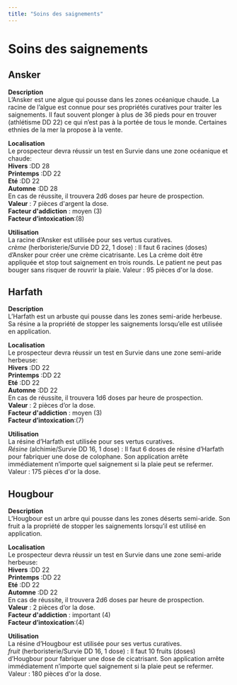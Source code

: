 ```yaml
---
title: "Soins des saignements"
---
```

# Soins des saignements

## Ansker
**Description**  
L’Ansker est une algue qui pousse dans les zones océanique chaude. La racine de l’algue est connue pour ses propriétés curatives pour traiter les saignements. Il faut souvent plonger à plus de 36 pieds pour en trouver (athlétisme DD 22) ce qui n’est pas à la portée de tous le monde. Certaines ethnies de la mer la propose à la vente.

**Localisation**  
Le prospecteur devra réussir un test en Survie dans une zone océanique et chaude:  
**Hivers** :DD 28  
**Printemps** :DD 22  
**Eté** :DD 22   
**Automne** :DD 28    
En cas de réussite, il trouvera 2d6 doses par heure de prospection.  
**Valeur** : 7 pièces d'argent la dose.  
**Facteur d'addiction** : moyen (3)  
**Facteur d’intoxication**:(8)  

**Utilisation**  
La racine d’Ansker est utilisée pour ses vertus curatives.  
*crème* (herboristerie/Survie DD 22, 1 dose) : Il faut 6 racines (doses) d’Ansker pour créer une crème cicatrisante. Les La crème doit être appliquée et stop tout saignement en trois rounds. Le patient ne peut pas bouger sans risquer de rouvrir la plaie.
Valeur : 95 pièces d'or la dose.

## Harfath
**Description**  
L’Harfath est un arbuste qui pousse dans les zones semi-aride herbeuse. Sa résine a la propriété de stopper les saignements lorsqu’elle est utilisée en application.

**Localisation**  
Le prospecteur devra réussir un test en Survie dans une zone semi-aride herbeuse:  
**Hivers** :DD 22  
**Printemps** :DD 22  
**Eté** :DD 22   
**Automne** :DD 22    
En cas de réussite, il trouvera 1d6 doses par heure de prospection.  
**Valeur** : 2 pièces d’or la dose.  
**Facteur d'addiction** : moyen (3)  
**Facteur d’intoxication**:(7)  

**Utilisation**  
La résine d’Harfath est utilisée pour ses vertus curatives.  
*Résine* (alchimie/Survie DD 16, 1 dose) : Il faut 6 doses de résine d’Harfath pour fabriquer une dose de colophane. Son application arrête immédiatement n’importe quel saignement si la plaie peut se refermer.
Valeur : 175 pièces d'or la dose.

## Hougbour
**Description**  
L’Hougbour est un arbre qui pousse dans les zones déserts semi-aride. Son fruit a la propriété de stopper les saignements lorsqu’il est utilisé en application.

**Localisation**  
Le prospecteur devra réussir un test en Survie dans une zone semi-aride herbeuse:  
**Hivers** :DD 22  
**Printemps** :DD 22  
**Eté** :DD 22   
**Automne** :DD 22    
En cas de réussite, il trouvera 2d6 doses par heure de prospection.  
**Valeur** : 2 pièces d’or la dose.  
**Facteur d'addiction** : important (4)  
**Facteur d’intoxication**:(4)  

**Utilisation**  
La résine d’Hougbour est utilisée pour ses vertus curatives.  
*fruit* (herboristerie/Survie DD 16, 1 dose) : Il faut 10 fruits (doses) d’Hougbour pour fabriquer une dose de cicatrisant. Son application arrête immédiatement n’importe quel saignement si la plaie peut se refermer.
Valeur : 180 pièces d'or la dose.
